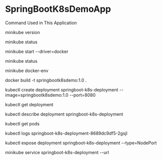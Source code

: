 # SpringBootK8sDemoApp

Command Used in This Application

minikube version

minikube status

minikube start --driver=docker

minikube status

minikube docker-env

docker build -t springbootk8sdemo:1.0 .


kubectl create deployment springboot-k8s-deployment --image=springbootk8sdemo:1.0 --port=8080


kubectl get deployment


kubectl describe deployment springboot-k8s-deployment


kubectl get pods


kubectl logs springboot-k8s-deployment-8689dc9df5-2gsjl

kubectl expose deployment springboot-k8s-deployment --type=NodePort


minikube service springboot-k8s-deployment --url
